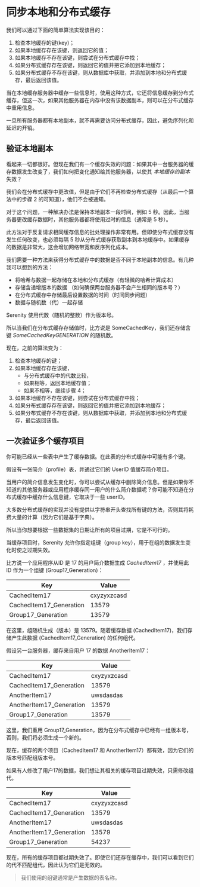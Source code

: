 # 同步本地和分布式缓存

我们可以通过下面的简单算法实现该目的：

1. 检查本地缓存的键(key)；
2. 如果本地缓存存在该键，则返回它的值；
3. 如果本地缓存不存在该键，则尝试在分布式缓存中找；
4. 如果分布式缓存存在该键，则返回它的值并把它添加到本地缓存；
5. 如果分布式缓存不存在该键，则从数据库中获取，并添加到本地和分布式缓存，最后返回该值。

当在本地缓存服务器中缓存一些信息时，使用这种方式，它还将信息缓存到分布式缓存，但这一次，如果其他服务器在内存中没有该数据副本，则可以在分布式缓存中重用信息。

一旦所有服务器都有本地副本，就不再需要访问分布式缓存，因此，避免序列化和延迟的开销。

## 验证本地副本

看起来一切都很好。但现在我们有一个缓存失效的问题：如果其中一台服务器的缓存数据发生改变了，我们如何把变化通知给其他服务器，以使其 *本地缓存的副本* 失效？

我们会在分布式缓存中更改值，但是由于它们不再检查分布式缓存（从最后一个算法中的步骤 2 的可知道），他们不会被通知。

对于这个问题，一种解决办法是保持本地副本一段时间，例如 5 秒。因此，当服务器更改缓存数据时，其他服务器都将使用过时的信息（通常是 5 秒）。

此方法对于反复请求相同缓存信息的批处理操作非常有用。但即使分布式缓存没有发生任何改变，也必须每隔 5 秒从分布式缓存获取副本到本地缓存中。如果缓存的数据是非常大，这会增加网络带宽和反序列化成本。

我们需要一种方法来获得分布式缓存中的数据是否不同于本地副本的信息。有几种我可以想到的方法：

- 将哈希与数据一起存储在本地和分布式缓存（有轻微的哈希计算成本）
- 存储含递增版本的数据 （如何确保两台服务器不会产生相同的版本号？）
- 在分布式缓存中存储最后设置数据的时间（时间同步问题）
- 数据与随机数（代）一起存储

Serenity 使用代数（随机的整数）作为版本号。

所以当我们在分布式缓存存储值时，比方说是 SomeCachedKey，我们还存储含键 *SomeCachedKey$GENERATION$* 的随机数。

现在，之前的算法变为：

1. 检查本地缓存的键；
2. 如果本地缓存存在该键，
    - 与分布式缓存中的代数比较，
    - 如果相等，返回本地缓存值；
    - 如果不相等，继续步骤 4；
3. 如果本地缓存不存在该键，则尝试在分布式缓存中找；
4. 如果分布式缓存存在该键，则返回它的值并把它添加到本地缓存；
5. 如果分布式缓存不存在该键，则从数据库中获取，并添加到本地和分布式缓存，最后返回该值。

## 一次验证多个缓存项目

你可能已经从一些表中产生了缓存数据。在此表的分布式缓存中可能有多个键。

假设有一张简介（profile）表，并通过它们的 UserID 值缓存简介项目。

当用户的简介信息发生变化时，你可以尝试从缓存中删除简介信息。但是如果你不知道的其他服务器或应用程序缓存同一用户的什么简介数据呢？你可能不知道在分布式缓存中缓存什么信息键，它取决于一些 userID。

大多数分布式缓存的实现并没有提供以字符串开头查找所有键的方法，否则其将耗费大量的计算（因为它们是基于字典）。

所以当你想要根据一些数据集的日期让所有的项目过期，它是不可行的。

当缓存项目时，Serenity 允许你指定组键（group key），用于在组的数据发生变化时使之过期失效。

比方说一个应用程序从ID 是 17 的用户简介数据生成 *CachedItem17* ，并使用此 ID 作为一个组键 (Group17_Generation)：

Key                     |Value
------------------------|-----
CachedItem17            |cxyzyxzcasd
CachedItem17_Generation |13579
Group17_Generation      |13579

在这里，组随机生成（版本）是 13579。随着缓存数据 (CachedItem17)，我们存储产生此数据 (CachedItem17_Generation) 的任何组代。

假设另一台服务器，缓存来自用户 17 的数据 AnotherItem17：

Key                     |Value
------------------------|-----
CachedItem17            |cxyzyxzcasd
CachedItem17_Generation |13579
AnotherItem17           |uwsdasdas
AnotherItem17_Generation|13579
Group17_Generation      |13579

这里，我们重用 Group17_Generation，因为在分布式缓存中已经有一组版本号，否则，我们将必须生成一个新的。

现在，缓存的两个项目（CachedItem17 和 AnotherItem17）都有效，因为它们的版本号匹配组版本号。

如果有人修改了用户17的数据，我们想让其相关的缓存项目过期失效，只需修改组代。

Key                     |Value
------------------------|-----
CachedItem17            |cxyzyxzcasd
CachedItem17_Generation |13579
AnotherItem17           |uwsdasdas
AnotherItem17_Generation|13579
Group17_Generation      |54237

现在，所有的缓存项目都过期失效了。即使它们还存在缓存中，我们可以看到它们的代不匹配组代，因此认为它们是无效的。

> 我们使用的组键通常是产生数据的表名称。
